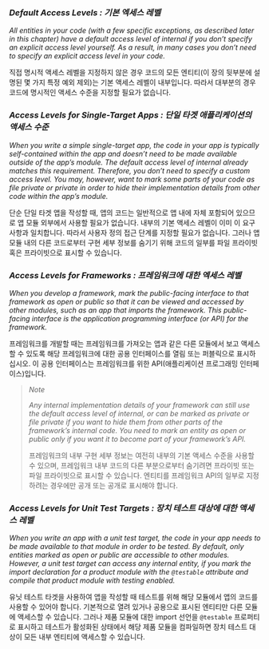 ### *Default Access Levels : 기본 엑세스 레벨*

*All entities in your code (with a few specific exceptions, as described later in this chapter) have a default access level of internal if you don’t specify an explicit access level yourself. As a result, in many cases you don’t need to specify an explicit access level in your code.*

직접 명시적 액세스 레벨을 지정하지 않은 경우 코드의 모든 엔티티(이 장의 뒷부분에 설명된 몇 가지 특정 예외 제외)는 기본 액세스 레벨이 내부입니다. 따라서 대부분의 경우 코드에 명시적인 액세스 수준을 지정할 필요가 없습니다.

### *Access Levels for Single-Target Apps : 단일 타겟 애플리케이션의 액세스 수준*

*When you write a simple single-target app, the code in your app is typically self-contained within the app and doesn’t need to be made available outside of the app’s module. The default access level of internal already matches this requirement. Therefore, you don’t need to specify a custom access level. You may, however, want to mark some parts of your code as file private or private in order to hide their implementation details from other code within the app’s module.*

단순 단일 타겟 앱을 작성할 때, 앱의 코드는 일반적으로 앱 내에 자체 포함되어 있으므로 앱 모듈 외부에서 사용할 필요가 없습니다. 내부의 기본 액세스 레벨이 이미 이 요구 사항과 일치합니다. 따라서 사용자 정의 접근 단계를 지정할 필요가 없습니다. 그러나 앱 모듈 내의 다른 코드로부터 구현 세부 정보를 숨기기 위해 코드의 일부를 파일 프라이빗 혹은 프라이빗으로 표시할 수 있습니다.

### *Access Levels for Frameworks : 프레임워크에 대한 엑세스 레벨*

*When you develop a framework, mark the public-facing interface to that framework as open or public so that it can be viewed and accessed by other modules, such as an app that imports the framework. This public-facing interface is the application programming interface (or API) for the framework.*

프레임워크를 개발할 때는 프레임워크를 가져오는 앱과 같은 다른 모듈에서 보고 액세스할 수 있도록 해당 프레임워크에 대한 공용 인터페이스를 열림 또는 퍼블릭으로 표시하십시오. 이 공용 인터페이스는 프레임워크를 위한 API(애플리케이션 프로그래밍 인터페이스)입니다.

> *Note*
> 
> *Any internal implementation details of your framework can still use the default access level of internal, or can be marked as private or file private if you want to hide them from other parts of the framework’s internal code. You need to mark an entity as open or public only if you want it to become part of your framework’s API.*
> 
> 프레임워크의 내부 구현 세부 정보는 여전히 내부의 기본 액세스 수준을 사용할 수 있으며, 프레임워크 내부 코드의 다른 부분으로부터 숨기려면 프라이빗 또는 파일 프라이빗으로 표시할 수 있습니다. 엔티티를 프레임워크 API의 일부로 지정하려는 경우에만 공개 또는 공개로 표시해야 합니다.

### *Access Levels for Unit Test Targets : 장치 테스트 대상에 대한 액세스 레벨*

*When you write an app with a unit test target, the code in your app needs to be made available to that module in order to be tested. By default, only entities marked as open or public are accessible to other modules. However, a unit test target can access any internal entity, if you mark the import declaration for a product module with the `@testable` attribute and compile that product module with testing enabled.*

유닛 테스트 타겟을 사용하여 앱을 작성할 때 테스트를 위해 해당 모듈에서 앱의 코드를 사용할 수 있어야 합니다. 기본적으로 열려 있거나 공용으로 표시된 엔티티만 다른 모듈에 액세스할 수 있습니다. 그러나 제품 모듈에 대한 import 선언을 `@testable` 프로퍼티로 표시하고 테스트가 활성화된 상태에서 해당 제품 모듈을 컴파일하면 장치 테스트 대상이 모든 내부 엔티티에 액세스할 수 있습니다.
